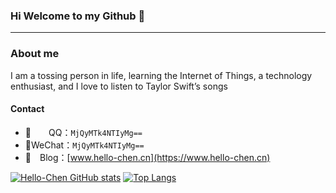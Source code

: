 ### Hi Welcome to my Github 👋
---
### About me
  I am a tossing person in life, 
    learning the Internet of Things, 
    a technology enthusiast, 
    and I love to listen to Taylor Swift’s songs
#### Contact
- 🦓&emsp;&emsp;QQ：`MjQyMTk4NTIyMg==`
- 🐴WeChat：`MjQyMTk4NTIyMg==`
- 🦄　Blog：[www.hello-chen.cn](https://www.hello-chen.cn)


<!--Stats-->
[![Hello-Chen GitHub stats](https://github-readme-stats.vercel.app/api?username=Hello-Chen&show_icons=true&bg_color=ee3a88,b96dbd,859df0&text_color=fff&title_color=EDF7D2&icon_color=EDF7D2&hide_border=true)](https://github.com/anuraghazra/github-readme-stats)
[![Top Langs](https://github-readme-stats.vercel.app/api/top-langs/?username=Hello-Chen&layout=compact&hide_border=true)](https://github.com/anuraghazra/github-readme-stats)


<!--**Hello-Chen/Hello-Chen** is a ✨ _special_ ✨ repository because its `README.md` (this file) appears on your GitHub profile.

Here are some ideas to get you started:

- 🔭 I’m currently working on ...
- 🌱 I’m currently learning ...
- 👯 I’m looking to collaborate on ...
- 🤔 I’m looking for help with ...
- 💬 Ask me about ...
- 📫 How to reach me: ...
- 😄 Pronouns: ...
- ⚡ Fun fact: ...
-->
